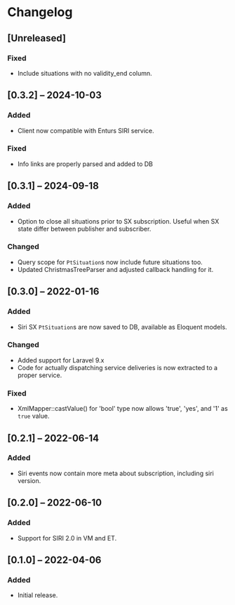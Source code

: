 # Changelog

## [Unreleased]
### Fixed
- Include situations with no validity_end column.

## [0.3.2] – 2024-10-03
### Added
- Client now compatible with Enturs SIRI service.

### Fixed
- Info links are properly parsed and added to DB

## [0.3.1] – 2024-09-18
### Added
- Option to close all situations prior to SX subscription. Useful when
  SX state differ between publisher and subscriber.

### Changed
- Query scope for `PtSituation`s now include future situations too.
- Updated ChristmasTreeParser and adjusted callback handling for it.

## [0.3.0] – 2022-01-16
### Added
- Siri SX `PtSituation`s are now saved to DB, available as Eloquent
  models.

### Changed
- Added support for Laravel 9.x
- Code for actually dispatching service deliveries is now extracted to
  a proper service.
  
### Fixed
- XmlMapper::castValue() for 'bool' type now allows 'true', 'yes', and
  '1' as `true` value.

## [0.2.1] – 2022-06-14
### Added
- Siri events now contain more meta about subscription, including siri
  version.

## [0.2.0] – 2022-06-10
### Added
- Support for SIRI 2.0 in VM and ET.

## [0.1.0] – 2022-04-06

### Added
- Initial release.

